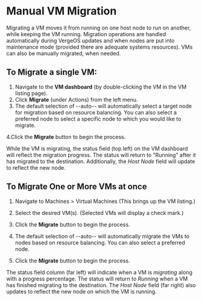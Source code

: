 # Manual VM Migration

Migrating a VM moves it from running on one host node to run on another, while keeping the VM running. Migration operations are handled automatically during VergeOS updates and when nodes are put into maintenance mode (provided there are adequate systems resources). VMs can also be manually migrated, when needed.

## To Migrate a single VM:

1. Navigate to the **VM dashboard** (by double-clicking the VM in the VM listing page).
2. Click **Migrate** (under Actions) from the left menu.
3. The default selection of --auto-- will automatically select a target node for migration based on resource balancing. You can also select a preferred node to select a specific node to which you would like to migrate.

4.Click the **Migrate** button to begin the process.

While the VM is migrating, the status field (top left) on the VM dashboard will reflect the migration progress.  The status will return to "Running" after it has migrated to the destination. Additionally, the *Host Node* field will update to reflect the new node.
  


## To Migrate One or More VMs at once

1. Navigate to Machines > Virtual Machines (This brings up the VM listing.)
2. Select the desired VM(s). (Selected VMs will display a check mark.)
3. Click the **Migrate** button to begin the process.

4. The default selection of --auto-- will automatically migrate the VMs to nodes based on resource balancing. You can also select a preferred node.

5. Click the **Migrate** button to begin the process.

The status field column (far left) will indicate when a VM is *migrating* along with a progress percentage. The status will return to *Running* when a VM has finished migrating to the destination. The *Host Node* field (far right) also updates to reflect the new node on which the VM is running. 